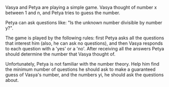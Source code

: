 Vasya and Petya are playing a simple game. Vasya thought of number x between 1 and n, and Petya tries to guess the number.

Petya can ask questions like: "Is the unknown number divisible by number y?".

The game is played by the following rules: first Petya asks all the questions that interest him (also, he can ask no questions), and then Vasya responds to each question with a 'yes' or a 'no'. After receiving all the answers Petya should determine the number that Vasya thought of.

Unfortunately, Petya is not familiar with the number theory. Help him find the minimum number of questions he should ask to make a guaranteed guess of Vasya's number, and the numbers yi, he should ask the questions about.